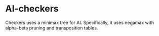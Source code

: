 # AI-checkers

Checkers uses a minimax tree for AI. Specifically, it uses negamax with alpha-beta pruning and transposition tables.
